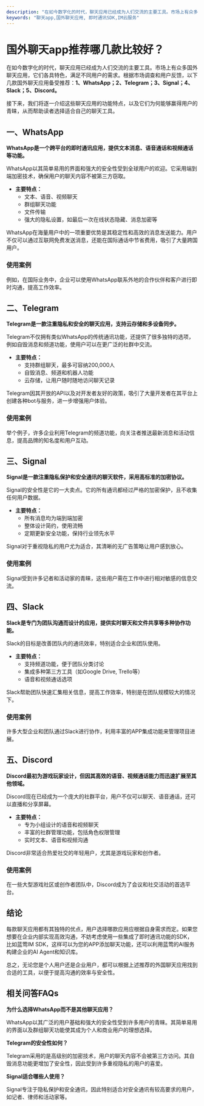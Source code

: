 ```yaml
---
description: "在如今数字化的时代，聊天应用已经成为人们交流的主要工具。市场上有众多国外聊天应用，它们各具特色，满足不同用户的需求。根据市场调查和用户反馈，以下几款国外聊天应用备受推荐：**1、WhatsApp；2、Telegram；3、Signal；4、Slack；5、Discord。** "
keywords: "聊天app,国外聊天应用, 即时通讯SDK,IM云服务"
---
```

# 国外聊天app推荐哪几款比较好？

在如今数字化的时代，聊天应用已经成为人们交流的主要工具。市场上有众多国外聊天应用，它们各具特色，满足不同用户的需求。根据市场调查和用户反馈，以下几款国外聊天应用备受推荐：**1、WhatsApp；2、Telegram；3、Signal；4、Slack；5、Discord。** 

接下来，我们将逐一介绍这些聊天应用的功能特点，以及它们为何能够赢得用户的青睐，从而帮助读者选择适合自己的聊天工具。

## 一、WhatsApp

**WhatsApp是一个跨平台的即时通讯应用，提供文本消息、语音通话和视频通话等功能。**

WhatsApp以其简单易用的界面和强大的安全性受到全球用户的欢迎。它采用端到端加密技术，确保用户的聊天内容不被第三方窃取。

- **主要特点：**
  - 文本、语音、视频聊天
  - 群组聊天功能
  - 文件传输
  - 强大的隐私设置，如最后一次在线状态隐藏、消息加密等
  
WhatsApp在海量用户中的一项重要优势是其稳定性和高效的消息发送能力。用户不仅可以通过互联网免费发送消息，还能在国际通话中节省费用，吸引了大量跨国用户。

### 使用案例

例如，在国际业务中，企业可以使用WhatsApp联系外地的合作伙伴和客户进行即时沟通，提高工作效率。

## 二、Telegram

**Telegram是一款注重隐私和安全的聊天应用，支持云存储和多设备同步。**

Telegram不仅拥有类似WhatsApp的传统通讯功能，还提供了很多独特的选项，例如自毁消息和频道功能，使用户可以在更广泛的社群中交流。

- **主要特点：**
  - 支持群组聊天，最多可容纳200,000人
  - 自毁消息、频道和机器人功能
  - 云存储，让用户随时随地访问聊天记录

Telegram因其开放的API以及对开发者友好的政策，吸引了大量开发者在其平台上创建各种bot与服务，进一步增强用户体验。

### 使用案例

举个例子，许多企业利用Telegram的频道功能，向关注者推送最新消息和活动信息，提高品牌的知名度和用户互动。

## 三、Signal

**Signal是一款注重隐私保护和安全通讯的聊天软件，采用高标准的加密协议。**

Signal的安全性是它的一大卖点。它的所有通讯都经过严格的加密保护，且不收集任何用户数据。

- **主要特点：**
  - 所有消息均为端到端加密
  - 整体设计简约，使用流畅
  - 定期更新安全功能，保持行业领先水平

Signal对于重视隐私的用户尤为适合，其清晰的无广告策略让用户感到放心。

### 使用案例

Signal受到许多记者和活动家的青睐，这些用户需在工作中进行相对敏感的信息交流。

## 四、Slack

**Slack是专门为团队沟通而设计的应用，提供实时聊天和文件共享等多种协作功能。**

Slack的目标是改善团队内的通讯效率，特别适合企业和团队使用。

- **主要特点：**
  - 支持频道功能，便于团队分类讨论
  - 集成多种第三方工具（如Google Drive, Trello等）
  - 语音和视频通话选项

Slack帮助团队快速汇集相关信息，提高工作效率，特别是在团队规模较大的情况下。

### 使用案例

许多大型企业和团队通过Slack进行协作，利用丰富的APP集成功能来管理项目进展。

## 五、Discord

**Discord最初为游戏玩家设计，但因其高效的语音、视频通话能力而迅速扩展至其他领域。**

Discord现在已经成为一个庞大的社群平台，用户不仅可以聊天、语音通话，还可以直播和分享屏幕。

- **主要特点：**
  - 专为小组设计的语音和视频聊天
  - 丰富的社群管理功能，包括角色权限管理
  - 实时文本、语音和视频沟通

Discord非常适合热爱社交的年轻用户，尤其是游戏玩家和创作者。

### 使用案例

在一些大型游戏社区或创作者团队中，Discord成为了会议和社交活动的首选平台。

## 结论

每款聊天应用都有其独特的优点，用户选择哪款应用应根据自身需求而定。如果您想要在企业内部实现高效沟通，不妨考虑使用一些集成了即时通讯功能的SDK，比如蓝莺IM SDK，这样可以为您的APP添加聊天功能，还可以利用蓝莺的AI服务构建企业的AI Agent和知识库。

总之，无论您是个人用户还是企业用户，都可以根据上述推荐的外国聊天应用找到合适的工具，以便于提高沟通的效率与安全性。

## 相关问答FAQs

**为什么选择WhatsApp而不是其他聊天应用？**

WhatsApp以其广泛的用户基础和强大的安全性受到许多用户的青睐。其简单易用的界面以及群组聊天功能使其成为个人和商业用户的理想选择。

**Telegram的安全性如何？**

Telegram采用的是高级别的加密技术，用户的聊天内容不会被第三方访问。其自毁消息功能更增加了安全性，因此受到许多重视隐私的用户的喜爱。

**Signal适合哪些人使用？**

Signal专注于隐私保护和安全通讯，因此特别适合对安全通讯有较高要求的用户，如记者、律师和活动家等。
